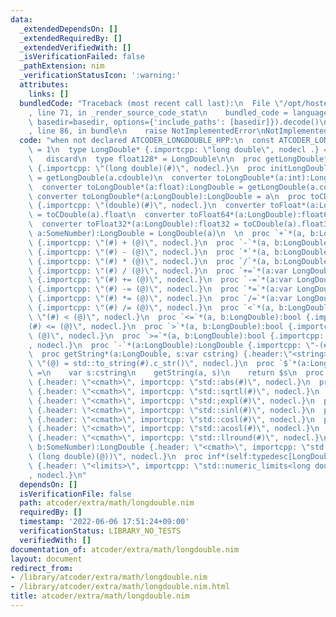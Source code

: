 ```yaml
---
data:
  _extendedDependsOn: []
  _extendedRequiredBy: []
  _extendedVerifiedWith: []
  _isVerificationFailed: false
  _pathExtension: nim
  _verificationStatusIcon: ':warning:'
  attributes:
    links: []
  bundledCode: "Traceback (most recent call last):\n  File \"/opt/hostedtoolcache/Python/3.10.6/x64/lib/python3.10/site-packages/onlinejudge_verify/documentation/build.py\"\
    , line 71, in _render_source_code_stat\n    bundled_code = language.bundle(stat.path,\
    \ basedir=basedir, options={'include_paths': [basedir]}).decode()\n  File \"/opt/hostedtoolcache/Python/3.10.6/x64/lib/python3.10/site-packages/onlinejudge_verify/languages/nim.py\"\
    , line 86, in bundle\n    raise NotImplementedError\nNotImplementedError\n"
  code: "when not declared ATCODER_LONGDOUBLE_HPP:\n  const ATCODER_LONGDOUBLE_HPP*\
    \ = 1\n  type LongDouble* {.importcpp: \"long double\", nodecl .} = object\n \
    \   discard\n  type float128* = LongDouble\n\n  proc getLongDouble*(a:SomeNumber):LongDouble\
    \ {.importcpp: \"(long double)(#)\", nodecl.}\n  proc initLongDouble*(a:float):LongDouble\
    \ = getLongDouble(a.cdouble)\n  converter toLongDouble*(a:int):LongDouble = getLongDouble(a.cint)\n\
    \  converter toLongDouble*(a:float):LongDouble = getLongDouble(a.cdouble)\n# \
    \ converter toLongDouble*(a:LongDouble):LongDouble = a\n  proc toCDouble*(a:LongDouble):cdouble\
    \ {.importcpp: \"(double)(#)\", nodecl.}\n  converter toFloat*(a:LongDouble):float\
    \ = toCDouble(a).float\n  converter toFloat64*(a:LongDouble):float64 = toCDouble(a).float64\n\
    \  converter toFloat32*(a:LongDouble):float32 = toCDouble(a).float32\n  proc init*(T:typedesc[LongDouble],\
    \ a:SomeNumber):LongDouble = LongDouble(a)\n  \n  proc `+`*(a, b:LongDouble):LongDouble\
    \ {.importcpp: \"(#) + (@)\", nodecl.}\n  proc `-`*(a, b:LongDouble):LongDouble\
    \ {.importcpp: \"(#) - (@)\", nodecl.}\n  proc `*`*(a, b:LongDouble):LongDouble\
    \ {.importcpp: \"(#) * (@)\", nodecl.}\n  proc `/`*(a, b:LongDouble):LongDouble\
    \ {.importcpp: \"(#) / (@)\", nodecl.}\n  proc `+=`*(a:var LongDouble, b:LongDouble)\
    \ {.importcpp: \"(#) += (@)\", nodecl.}\n  proc `-=`*(a:var LongDouble, b:LongDouble)\
    \ {.importcpp: \"(#) -= (@)\", nodecl.}\n  proc `*=`*(a:var LongDouble, b:LongDouble)\
    \ {.importcpp: \"(#) *= (@)\", nodecl.}\n  proc `/=`*(a:var LongDouble, b:LongDouble)\
    \ {.importcpp: \"(#) /= (@)\", nodecl.}\n  proc `<`*(a, b:LongDouble):bool {.importcpp:\
    \ \"(#) < (@)\", nodecl.}\n  proc `<=`*(a, b:LongDouble):bool {.importcpp: \"\
    (#) <= (@)\", nodecl.}\n  proc `>`*(a, b:LongDouble):bool {.importcpp: \"(#) >\
    \ (@)\", nodecl.}\n  proc `>=`*(a, b:LongDouble):bool {.importcpp: \"(#) >= (@)\"\
    , nodecl.}\n  proc `-`*(a:LongDouble):LongDouble {.importcpp: \"-(#)\", nodecl.}\n\
    \  proc getString*(a:LongDouble, s:var cstring) {.header:\"<string>\", importcpp:\
    \ \"(@) = std::to_string(#).c_str()\", nodecl.}\n  proc `$`*(a:LongDouble):string\
    \ =\n    var s:cstring\n    getString(a, s)\n    return $s\n  proc `abs`*(a:LongDouble):LongDouble\
    \ {.header: \"<cmath>\", importcpp: \"std::abs(#)\", nodecl.}\n  proc `sqrt`*(a:LongDouble):LongDouble\
    \ {.header: \"<cmath>\", importcpp: \"std::sqrtl(#)\", nodecl.}\n  proc `exp`*(a:LongDouble):LongDouble\
    \ {.header: \"<cmath>\", importcpp: \"std:;expl(#)\", nodecl.}\n  proc `sin`*(a:LongDouble):LongDouble\
    \ {.header: \"<cmath>\", importcpp: \"std::sinl(#)\", nodecl.}\n  proc `cos`*(a:LongDouble):LongDouble\
    \ {.header: \"<cmath>\", importcpp: \"std::cosl(#)\", nodecl.}\n  proc `acos`*(a:LongDouble):LongDouble\
    \ {.header: \"<cmath>\", importcpp: \"std::acosl(#)\", nodecl.}\n  proc `llround`*(a:LongDouble):int\
    \ {.header: \"<cmath>\", importcpp: \"std::llround(#)\", nodecl.}\n  proc `pow`*(a:LongDouble,\
    \ b:SomeNumber):LongDouble {.header: \"<cmath>\", importcpp: \"std::powl((#),\
    \ (long double)(@))\", nodecl.}\n  proc inf*(self:typedesc[LongDouble]):LongDouble\
    \ {.header: \"<limits>\", importcpp: \"std::numeric_limits<long double>::infinity()\"\
    , nodecl.}\n"
  dependsOn: []
  isVerificationFile: false
  path: atcoder/extra/math/longdouble.nim
  requiredBy: []
  timestamp: '2022-06-06 17:51:24+09:00'
  verificationStatus: LIBRARY_NO_TESTS
  verifiedWith: []
documentation_of: atcoder/extra/math/longdouble.nim
layout: document
redirect_from:
- /library/atcoder/extra/math/longdouble.nim
- /library/atcoder/extra/math/longdouble.nim.html
title: atcoder/extra/math/longdouble.nim
---
```


